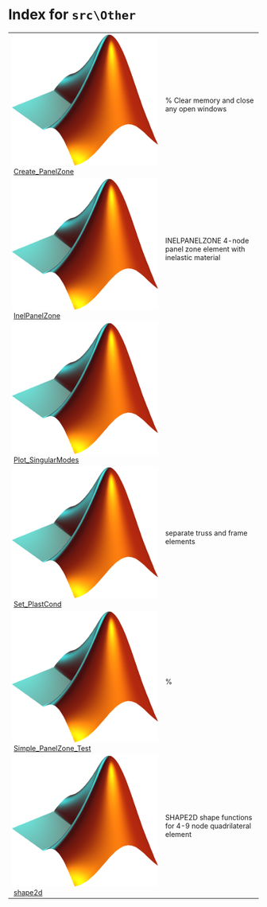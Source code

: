 <!-- <!DOCTYPE html> -->
<!-- <html lang="en"> -->
<!-- <body> -->
<!-- <a name="_top"></a>
<table width="100%"><tr><td align="left"><a href="../../index.md"><img alt="<" border="0" src="../../left.png">&nbsp;Master index</a></td>
<td align="right"><a href="index.md">Index for `src\Other`&nbsp;<img alt=">" border="0" src="../../right.png"></a></td></tr></table> -->

# Index for `src\Other`

<table>
<tr><td><img src="../../matlab_logo.png" alt="icon name" class="icon">&nbsp;<a href="Create_PanelZone">Create_PanelZone</a></td><td>% Clear memory and close any open windows </td></tr><tr><td><img src="../../matlab_logo.png" alt="icon name" class="icon">&nbsp;<a href="InelPanelZone">InelPanelZone</a></td><td>INELPANELZONE 4-node panel zone element with inelastic material </td></tr><tr><td><img src="../../matlab_logo.png" alt="icon name" class="icon">&nbsp;<a href="Plot_SingularModes">Plot_SingularModes</a></td><td> </td></tr><tr><td><img src="../../matlab_logo.png" alt="icon name" class="icon">&nbsp;<a href="Set_PlastCond">Set_PlastCond</a></td><td>separate truss and frame elements </td></tr><tr><td><img src="../../matlab_logo.png" alt="icon name" class="icon">&nbsp;<a href="Simple_PanelZone_Test">Simple_PanelZone_Test</a></td><td>% </td></tr><tr><td><img src="../../matlab_logo.png" alt="icon name" class="icon">&nbsp;<a href="shape2d">shape2d</a></td><td>SHAPE2D shape functions for 4-9 node quadrilateral element </td></tr></table>




<!-- <hr><address>Generated on Thu 09-Jul-2020 17:34:06 by <strong><a href="http://www.artefact.tk/software/matlab/m2html/" title="Matlab Documentation in HTML">m2html</a></strong> &copy; 2005</address> -->
<!-- </body> -->
<!-- </html> -->
